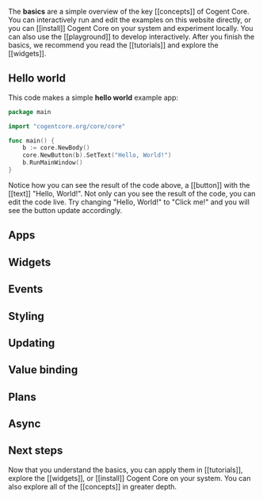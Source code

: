 The **basics** are a simple overview of the key [[concepts]] of Cogent Core. You can interactively run and edit the examples on this website directly, or you can [[install]] Cogent Core on your system and experiment locally. You can also use the [[playground]] to develop interactively. After you finish the basics, we recommend you read the [[tutorials]] and explore the [[widgets]].

## Hello world

This code makes a simple **hello world** example app:

```Go
package main

import "cogentcore.org/core/core"

func main() {
    b := core.NewBody()
    core.NewButton(b).SetText("Hello, World!")
    b.RunMainWindow()
}
```

Notice how you can see the result of the code above, a [[button]] with the [[text]] "Hello, World!". Not only can you see the result of the code, you can edit the code live. Try changing "Hello, World!" to "Click me!" and you will see the button update accordingly.

## Apps

<embed-page src="app">

## Widgets

<embed-page src="widget">

## Events


## Styling


## Updating


## Value binding


## Plans


## Async


## Next steps

Now that you understand the basics, you can apply them in [[tutorials]], explore the [[widgets]], or [[install]] Cogent Core on your system. You can also explore all of the [[concepts]] in greater depth.
